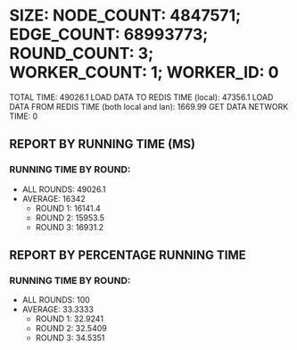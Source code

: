 
# SIZE: NODE_COUNT: 4847571; EDGE_COUNT: 68993773; ROUND_COUNT: 3; WORKER_COUNT: 1; WORKER_ID: 0
 TOTAL TIME: 49026.1
 LOAD DATA TO REDIS TIME (local): 47356.1
 LOAD DATA FROM REDIS TIME (both local and lan): 1669.99
 GET DATA NETWORK TIME: 0

## REPORT BY RUNNING TIME (MS)

 ### RUNNING TIME BY ROUND:

  + ALL ROUNDS: 49026.1
  + AVERAGE: 16342
     + ROUND 1: 16141.4
     + ROUND 2: 15953.5
     + ROUND 3: 16931.2

## REPORT BY PERCENTAGE RUNNING TIME

 ### RUNNING TIME BY ROUND:

  + ALL ROUNDS: 100
  + AVERAGE: 33.3333
     + ROUND 1: 32.9241
     + ROUND 2: 32.5409
     + ROUND 3: 34.5351

